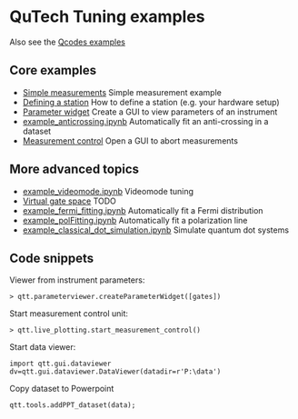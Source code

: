 # QuTech Tuning examples

Also see the [Qcodes examples](https://github.com/QCoDeS/Qcodes/tree/master/docs/examples)

## Core examples

* [Simple measurements](example_simple.ipynb) Simple measurement example
* [Defining a station](example_station.ipynb) How to define a station (e.g. your hardware setup)
* [Parameter widget](example_param_widget.py) Create a GUI to view parameters of an instrument
* [example_anticrossing.ipynb](example_anticrossing.ipynb) Automatically fit an anti-crossing in a dataset
* [Measurement control](example_measurement_control.py) Open a GUI to abort measurements

## More advanced topics

* [example_videomode.ipynb](example_videomode.ipynb) Videomode tuning
* [Virtual gate space]() TODO
* [example_fermi_fitting.ipynb](example_fermi_fitting.ipynb) Automatically fit a Fermi distribution
* [example_polFitting.ipynb](example_polFitting.ipynb) Automatically fit a polarization line
* [example_classical_dot_simulation.ipynb](example_classical_dot_simulation.ipynb) Simulate quantum dot systems

## Code snippets

Viewer from instrument parameters:
```
> qtt.parameterviewer.createParameterWidget([gates])
```

Start measurement control unit:
```
> qtt.live_plotting.start_measurement_control()
```

Start data viewer:
```
import qtt.gui.dataviewer
dv=qtt.gui.dataviewer.DataViewer(datadir=r'P:\data')
```

Copy dataset to Powerpoint
```
qtt.tools.addPPT_dataset(data);
```
